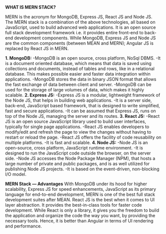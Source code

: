 **WHAT IS MERN STACK?**

MERN is the acronym for MongoDB, Express JS, React JS and Node JS. The MERN stack is a combination of the above technologies, all based on JavaScript, used to build advanced web applications. It is an open source full stack development framework i.e. it provides entire front-end to back-end development components. While MongoDB, Express JS and Node JS are the common components (between MEAN and MERN); Angular JS is replaced by React JS in MERN.

**1. MongoDB:**
-MongoDB is an open source, cross platform, NoSql DBMS.
-It is a document oriented database, which means that data is saved using collections and documents, instead of tables and rows, like in a relational database. This makes possible easier and faster data integration within applications.
-MongoDB stores the data in binary JSON format that allows the fast exchange of data between client and server.
-MongoDB can be used for the storage of large volumes of data, which makes it highly scalable.
**2. Express JS:**
-Express JS is a modular, lightweight framework of the Node JS, that helps in building web applications.
-It is a server side, back-end, JavaScript based framework, that is designed to write simplified, fast and secure applications.
-It can be assumed that Express JS, runs on top of the Node JS, managing the server and its routes.
**3. React JS:**
-React JS is an open source JavaScript library used to build user interfaces, typically for single page applications.
-React JS enables developers to modify/edit and refresh the page to view the changes without having to restart or reload the page.
-React JS offers the facility of code reusability on multiple platforms.
-It is fast and scalable.
**4. Node JS:**
-Node JS is an open-source, cross platform, JavaScript runtime environment.
-It is designed to run the JavaScript code outside the browser, on the server side.
-Node JS accesses the Node Package Manager (NPM), that hosts a large number of private and public packages, and is as well utilized for publishing Node JS projects.
-It is based on the event-driven, non-blocking I/O model.

**MERN Stack — Advantages**
With MongoDB under its hood for higher scalability, Express JS for speed enhancements, JavaScript as its primary language for end-to-end development, MERN is one of the best full stack development suites after MEAN.
React JS is the best when it comes to UI layer abstraction. It provides the best-in-class tools for faster code development. While React is only a library, it gives you the freedom to build the application and organize the code the way you want, by providing the necessary tools. Hence, it is better than Angular in terms of UI rendering and performance.